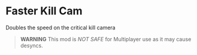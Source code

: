# Faster Kill Cam

Doubles the speed on the critical kill camera

> **WARNING** This mod is *NOT SAFE* for Multiplayer use as it may cause desyncs.

